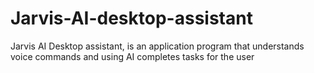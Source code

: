 # Jarvis-AI-desktop-assistant
Jarvis AI Desktop assistant, is an application program that understands voice commands and using AI completes tasks for the user
